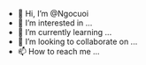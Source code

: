 - 👋 Hi, I’m @Ngocuoi
- 👀 I’m interested in ...
- 🌱 I’m currently learning ...
- 💞️ I’m looking to collaborate on ...
- 📫 How to reach me ...

<!---
Ngocuoi/Ngocuoi is a ✨ special ✨ repository because its `README.md` (this file) appears on your GitHub profile.
You can click the Preview link to take a look at your changes.
--->
